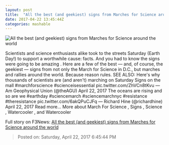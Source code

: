 ```yaml
---
layout: post
title:  "All the best (and geekiest) signs from Marches for Science around the world"
date: 2017-04-22 13:45:44Z
categories: mashable
---
```


![All the best (and geekiest) signs from Marches for Science around the world](http://i.amz.mshcdn.com/eAn259c2E-HMs2fC22Tti4l5yQU=/1200x630/2017%2F04%2F22%2F9e%2Ffa25840bc44f479bba8405ab06ec6178.5bb8c.png)

Scientists and science enthusiasts alike took to the streets Saturday (Earth Day!) to support a worthwhile cause: facts. And you had to know the signs were going to be amazing . Here are a few of the best — and, of course, the geekiest — signs from not only the March for Science in D.C., but marches and rallies around the world. Because reason rules. SEE ALSO: Here's why thousands of scientists are (and aren't) marching on Saturday Signs on the mall #marchforscience #scienceisessential pic.twitter.com/ZhVCn8tKvu — Am Geophysical Union (@theAGU) April 22, 2017 The oceans are rising and so are we #earthday #sciencemarch #sciencemarchnyc #resistance #theresistance pic.twitter.com/6akQPuCJFq — Richard Hine (@richardhine) April 22, 2017 Read more... More about March For Science , Signs , Science , Watercooler , and Watercooler


Full story on F3News: [All the best (and geekiest) signs from Marches for Science around the world](http://www.f3nws.com/n/zfjA2H)

> Posted on: Saturday, April 22, 2017 6:45:44 PM
